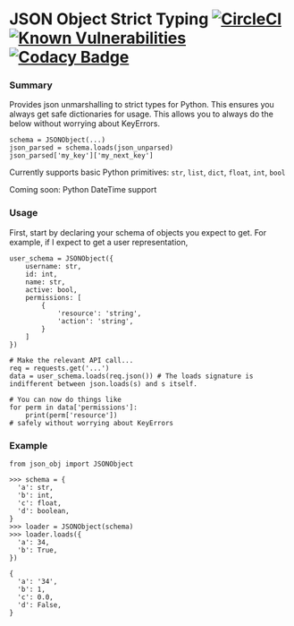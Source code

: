 # JSON Object Strict Typing [![CircleCI](https://circleci.com/gh/emman27/json_object.svg?style=svg)](https://circleci.com/gh/emman27/json_object) [![Known Vulnerabilities](https://snyk.io/test/github/emman27/json_object/badge.svg)](https://snyk.io/test/github/emman27/json_object) [![Codacy Badge](https://api.codacy.com/project/badge/Grade/8babe432d6ee4518adc07998a5b67636)](https://www.codacy.com/app/eygohlolz/json_object?utm_source=github.com&amp;utm_medium=referral&amp;utm_content=emman27/json_object&amp;utm_campaign=Badge_Grade)

### Summary
Provides json unmarshalling to strict types for Python. This ensures you always get safe dictionaries for usage. This allows you to always do the below without worrying about KeyErrors.

```
schema = JSONObject(...)
json_parsed = schema.loads(json_unparsed)
json_parsed['my_key']['my_next_key']
```

Currently supports basic Python primitives: `str`, `list`, `dict`, `float`, `int`, `bool`

Coming soon: Python DateTime support

### Usage
First, start by declaring your schema of objects you expect to get. For example, if I expect to get a user representation,

```
user_schema = JSONObject({
    username: str,
    id: int,
    name: str,
    active: bool,
    permissions: [
        {
            'resource': 'string',
            'action': 'string',
        }
    ]
})

# Make the relevant API call...
req = requests.get('...')
data = user_schema.loads(req.json()) # The loads signature is indifferent between json.loads(s) and s itself.

# You can now do things like
for perm in data['permissions']:
    print(perm['resource'])
# safely without worrying about KeyErrors
```

### Example
```
from json_obj import JSONObject

>>> schema = {
  'a': str,
  'b': int,
  'c': float,
  'd': boolean,
}
>>> loader = JSONObject(schema)
>>> loader.loads({
  'a': 34,
  'b': True,
})

{
  'a': '34',
  'b': 1,
  'c': 0.0,
  'd': False,
}

```
